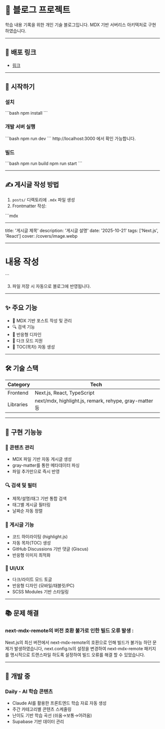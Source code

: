 # 📝 블로그 프로젝트

학습 내용 기록을 위한 개인 기술 블로그입니다.
MDX 기반 서버리스 아키텍처로 구현하였습니다.

---

## 🔗 배포 링크

-   [링크](https://blog-eight-rho-53.vercel.app/)

---

## 🚀 시작하기

### 설치

\`\`\`bash
npm install
\`\`\`

### 개발 서버 실행

\`\`\`bash
npm run dev
\`\`\`
http://localhost:3000 에서 확인 가능합니다.

### 빌드

\`\`\`bash
npm run build
npm run start
\`\`\`

---

## ✍️ 게시글 작성 방법

1. `posts/` 디렉토리에 `.mdx` 파일 생성
2. Frontmatter 작성:

\`\`\`mdx

---

title: '게시글 제목'
description: '게시글 설명'
date: '2025-10-21'
tags: ['Next.js', 'React']
cover: /covers/image.webp

---

# 내용 작성

\`\`\`

3. 파일 저장 시 자동으로 블로그에
   반영됩니다.

---

## ✨ 주요 기능

-   📖 MDX 기반 포스트 작성 및 관리
-   🔍 검색 기능
-   📱 반응형 디자인
-   🌙 다크 모드 지원
-   📜 TOC(목차) 자동 생성

---

## 🛠️ 기술 스택

| Category  | Tech                                                   |
| --------- | ------------------------------------------------------ |
| Frontend  | Next.js, React, TypeScript                             |
| Libraries | next/mdx, highlight.js, remark, rehype, gray-matter 등 |

---

## 📝 구현 기능능

### 📖 콘텐츠 관리

-   MDX 파일 기반 자동 게시글 생성
-   gray-matter를 통한 메타데이터 파싱
-   파일 추가만으로 즉시 반영

### 🔍 검색 및 필터

-   제목/설명/태그 기반 통합 검색
-   태그별 게시글 필터링
-   날짜순 자동 정렬

### 📝 게시글 기능

-   코드 하이라이팅 (highlight.js)
-   자동 목차(TOC) 생성
-   GitHub Discussions 기반 댓글 (Giscus)
-   반응형 이미지 최적화

### 🎨 UI/UX

-   다크/라이트 모드 토글
-   반응형 디자인 (모바일/태블릿/PC)
-   SCSS Modules 기반 스타일링

---

## 📚 문제 해결

### **next-mdx-remote의 버전 호환 불가로 인한 빌드 오류 발생** :

Next.js의 최신 버전에서 next-mdx-remote의 호환으로 인해
빌드가 불가능 하던 문제가 발생하였습니다, next.config.ts의 설정을 변경하여 next-mdx-remote 패키지를 명시적으로 트랜스파일 하도록 설정하여 빌드 오류를 해결 할 수 있었습니다.

---

## 🚧 개발 중

### Daily - AI 학습 콘텐츠

-   Claude AI를 활용한 프론트엔드 학습 자료
    자동 생성
-   주간 카테고리별 콘텐츠 스케줄링
-   난이도 기반 학습 곡선 (쉬움→보통→어려움)
-   Supabase 기반 데이터 관리
